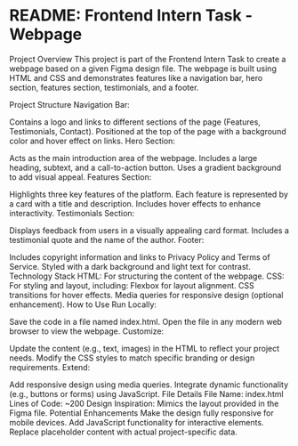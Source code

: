
# README: Frontend Intern Task - Webpage

Project Overview
This project is part of the Frontend Intern Task to create a webpage based on a given Figma design file. The webpage is built using HTML and CSS and demonstrates features like a navigation bar, hero section, features section, testimonials, and a footer.

Project Structure
Navigation Bar:

Contains a logo and links to different sections of the page (Features, Testimonials, Contact).
Positioned at the top of the page with a background color and hover effect on links.
Hero Section:

Acts as the main introduction area of the webpage.
Includes a large heading, subtext, and a call-to-action button.
Uses a gradient background to add visual appeal.
Features Section:

Highlights three key features of the platform.
Each feature is represented by a card with a title and description.
Includes hover effects to enhance interactivity.
Testimonials Section:

Displays feedback from users in a visually appealing card format.
Includes a testimonial quote and the name of the author.
Footer:

Includes copyright information and links to Privacy Policy and Terms of Service.
Styled with a dark background and light text for contrast.
Technology Stack
HTML: For structuring the content of the webpage.
CSS: For styling and layout, including:
Flexbox for layout alignment.
CSS transitions for hover effects.
Media queries for responsive design (optional enhancement).
How to Use
Run Locally:

Save the code in a file named index.html.
Open the file in any modern web browser to view the webpage.
Customize:

Update the content (e.g., text, images) in the HTML to reflect your project needs.
Modify the CSS styles to match specific branding or design requirements.
Extend:

Add responsive design using media queries.
Integrate dynamic functionality (e.g., buttons or forms) using JavaScript.
File Details
File Name: index.html
Lines of Code: ~200
Design Inspiration: Mimics the layout provided in the Figma file.
Potential Enhancements
Make the design fully responsive for mobile devices.
Add JavaScript functionality for interactive elements.
Replace placeholder content with actual project-specific data.
